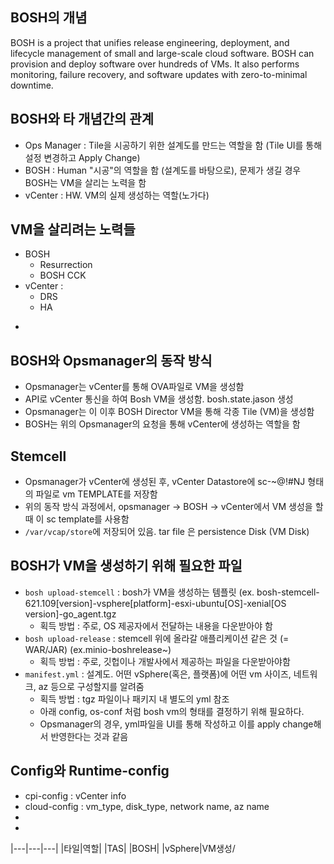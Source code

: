 ## BOSH의 개념
BOSH is a project that unifies release engineering, deployment, and lifecycle management of small and large-scale cloud software. BOSH can provision and deploy software over hundreds of VMs. It also performs monitoring, failure recovery, and software updates with zero-to-minimal downtime.

## BOSH와 타 개념간의 관계
- Ops Manager : Tile을 시공하기 위한 설계도를 만드는 역할을 함 (Tile UI를 통해 설정 변경하고 Apply Change)
- BOSH : Human "시공"의 역할을 함 (설계도를 바탕으로), 문제가 생길 경우 BOSH는 VM을 살리는 노력을 함 
- vCenter : HW. VM의 실제 생성하는 역할(노가다)

## VM을 살리려는 노력들
- BOSH
  - Resurrection
  - BOSH CCK
- vCenter : 
  - DRS
  - HA

* 

## BOSH와 Opsmanager의 동작 방식
- Opsmanager는 vCenter를 통해 OVA파일로 VM을 생성함
- API로 vCenter 통신을 하여 Bosh VM을 생성함. bosh.state.jason 생성
- Opsmanager는 이 이후 BOSH Director VM을 통해 각종 Tile (VM)을 생성함
- BOSH는 위의 Opsmanager의 요청을 통해 vCenter에 생성하는 역할을 함

## Stemcell
- Opsmanager가 vCenter에 생성된 후, vCenter Datastore에 sc-~@!#NJ 형태의 파일로 vm TEMPLATE를 저장함
- 위의 동작 방식 과정에서, opsmanager -> BOSH -> vCenter에서 VM 생성을 할 때 이 sc template를 사용함
- `/var/vcap/store`에 저장되어 있음. tar file 은 persistence Disk (VM Disk)

## BOSH가 VM을 생성하기 위해 필요한 파일
- `bosh upload-stemcell` : bosh가 VM을 생성하는 템플릿 (ex. bosh-stemcell-621.109[version]-vsphere[platform]-esxi-ubuntu[OS]-xenial[OS version]-go_agent.tgz
  - 획득 방법 : 주로, OS 제공자에서 전달하는 내용을 다운받아야 함
- `bosh upload-release` : stemcell 위에 올라갈 애플리케이션 같은 것 (= WAR/JAR) (ex.minio-boshrelease~)
  - 획득 방법 : 주로, 깃헙이나 개발사에서 제공하는 파일을 다운받아야함
- `manifest.yml` : 설계도. 어떤 vSphere(혹은, 플랫폼)에 어떤 vm 사이즈, 네트워크, az 등으로 구성할지를 알려줌
  - 획득 방법 : tgz 파일이나 패키지 내 별도의 yml 참조
  - 아래 config, os-conf 처럼 bosh vm의 형태를 결정하기 위해 필요하다.
  - Opsmanager의 경우, yml파일을 UI를 통해 작성하고 이를 apply change해서 반영한다는 것과 같음

## Config와 Runtime-config
- cpi-config : vCenter info 
- cloud-config : vm_type, disk_type, network name, az name
- 
- 



|---|---|---|
|타일|역할|
|TAS|
|BOSH|
|vSphere|VM생성/




